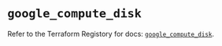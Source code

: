 # `google_compute_disk`

Refer to the Terraform Registory for docs: [`google_compute_disk`](https://registry.terraform.io/providers/hashicorp/google-beta/5.26.0/docs/resources/google_compute_disk).
